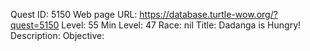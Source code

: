 Quest ID: 5150
Web page URL: https://database.turtle-wow.org/?quest=5150
Level: 55
Min Level: 47
Race: nil
Title: Dadanga is Hungry!
Description: 
Objective: 

